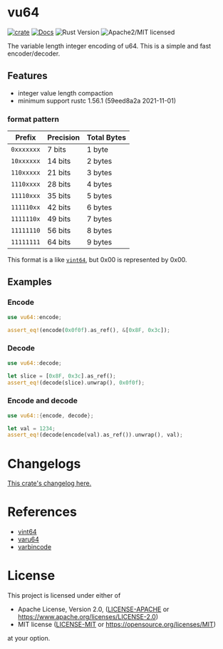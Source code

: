 # vu64

[![crate][crate-image]][crate-link]
[![Docs][docs-image]][docs-link]
![Rust Version][rustc-image]
![Apache2/MIT licensed][license-image]

The variable length integer encoding of u64.
This is a simple and fast encoder/decoder.

## Features

- integer value length compaction
- minimum support rustc 1.56.1 (59eed8a2a 2021-11-01)

### format pattern

| Prefix     | Precision | Total Bytes |
|------------|-----------|-------------|
| `0xxxxxxx` | 7 bits    | 1 byte      |
| `10xxxxxx` | 14 bits   | 2 bytes     |
| `110xxxxx` | 21 bits   | 3 bytes     |
| `1110xxxx` | 28 bits   | 4 bytes     |
| `11110xxx` | 35 bits   | 5 bytes     |
| `111110xx` | 42 bits   | 6 bytes     |
| `1111110x` | 49 bits   | 7 bytes     |
| `11111110` | 56 bits   | 8 bytes     |
| `11111111` | 64 bits   | 9 bytes     |

This format is a like [`vint64`](https://crates.io/crates/vint64),
but 0x00 is represented by 0x00.

## Examples

### Encode

```rust
use vu64::encode;

assert_eq!(encode(0x0f0f).as_ref(), &[0x8F, 0x3c]);
```

### Decode

```rust
use vu64::decode;

let slice = [0x8F, 0x3c].as_ref();
assert_eq!(decode(slice).unwrap(), 0x0f0f);
```

### Encode and decode

```rust
use vu64::{encode, decode};

let val = 1234;
assert_eq!(decode(encode(val).as_ref()).unwrap(), val);
```


# Changelogs

[This crate's changelog here.](https://github.com/aki-akaguma/vu64/blob/main/CHANGELOG.md)

# References

+ [vint64](https://crates.io/crates/vint64)
+ [varu64](https://crates.io/crates/varu64)
+ [varbincode](https://crates.io/crates/varbincode)

# License

This project is licensed under either of

 * Apache License, Version 2.0, ([LICENSE-APACHE](LICENSE-APACHE) or
   https://www.apache.org/licenses/LICENSE-2.0)
 * MIT license ([LICENSE-MIT](LICENSE-MIT) or
   https://opensource.org/licenses/MIT)

at your option.

[//]: # (badges)

[crate-image]: https://img.shields.io/crates/v/vu64.svg
[crate-link]: https://crates.io/crates/vu64
[docs-image]: https://docs.rs/vu64/badge.svg
[docs-link]: https://docs.rs/vu64/
[rustc-image]: https://img.shields.io/badge/rustc-1.56+-blue.svg
[license-image]: https://img.shields.io/badge/license-Apache2.0/MIT-blue.svg
